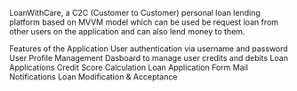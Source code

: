 LoanWithCare,
a C2C (Customer to Customer) personal loan lending platform based on MVVM model which can be used be request loan from other users on the application and can also lend money to them.

Features of the Application
User authentication via username and password
User Profile Management
Dasboard to manage user credits and debits
Loan Applications
Credit Score Calculation
Loan Application Form
Mail Notifications
Loan Modification & Acceptance
